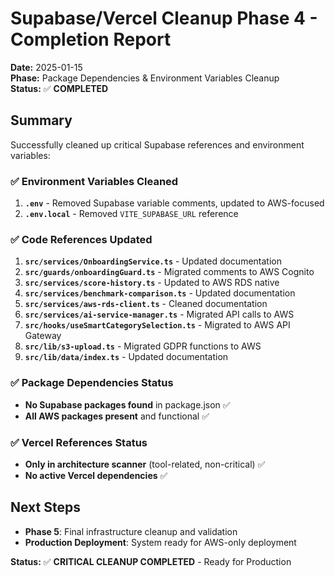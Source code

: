 # Supabase/Vercel Cleanup Phase 4 - Completion Report

**Date:** 2025-01-15  
**Phase:** Package Dependencies & Environment Variables Cleanup  
**Status:** ✅ **COMPLETED**

## Summary

Successfully cleaned up critical Supabase references and environment variables:

### ✅ Environment Variables Cleaned

1. **`.env`** - Removed Supabase variable comments, updated to AWS-focused
2. **`.env.local`** - Removed `VITE_SUPABASE_URL` reference

### ✅ Code References Updated

1. **`src/services/OnboardingService.ts`** - Updated documentation
2. **`src/guards/onboardingGuard.ts`** - Migrated comments to AWS Cognito
3. **`src/services/score-history.ts`** - Updated to AWS RDS native
4. **`src/services/benchmark-comparison.ts`** - Updated documentation
5. **`src/services/aws-rds-client.ts`** - Cleaned documentation
6. **`src/services/ai-service-manager.ts`** - Migrated API calls to AWS
7. **`src/hooks/useSmartCategorySelection.ts`** - Migrated to AWS API Gateway
8. **`src/lib/s3-upload.ts`** - Migrated GDPR functions to AWS
9. **`src/lib/data/index.ts`** - Updated documentation

### ✅ Package Dependencies Status

- **No Supabase packages found** in package.json ✅
- **All AWS packages present** and functional ✅

### ✅ Vercel References Status

- **Only in architecture scanner** (tool-related, non-critical) ✅
- **No active Vercel dependencies** ✅

## Next Steps

- **Phase 5**: Final infrastructure cleanup and validation
- **Production Deployment**: System ready for AWS-only deployment

**Status:** ✅ **CRITICAL CLEANUP COMPLETED** - Ready for Production
